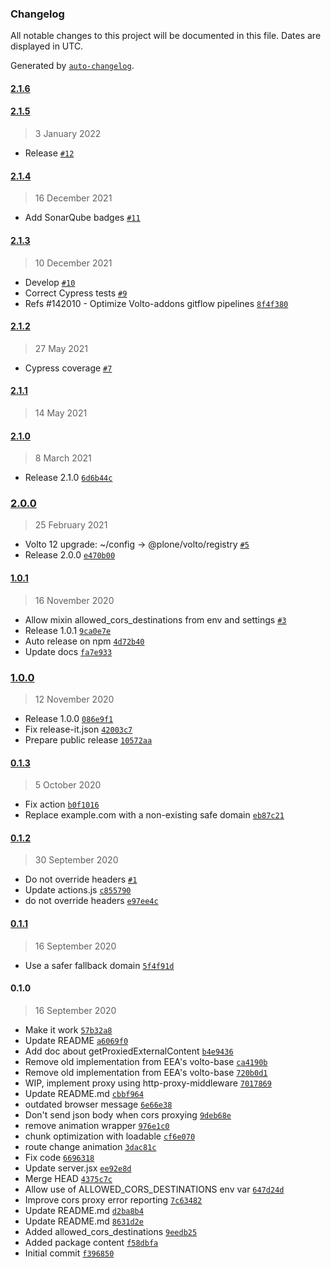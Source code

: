 ### Changelog

All notable changes to this project will be documented in this file. Dates are displayed in UTC.

Generated by [`auto-changelog`](https://github.com/CookPete/auto-changelog).

#### [2.1.6](https://github.com/eea/volto-corsproxy/compare/2.1.5...2.1.6)


#### [2.1.5](https://github.com/eea/volto-corsproxy/compare/2.1.4...2.1.5)

> 3 January 2022

- Release [`#12`](https://github.com/eea/volto-corsproxy/pull/12)

#### [2.1.4](https://github.com/eea/volto-corsproxy/compare/2.1.3...2.1.4)

> 16 December 2021

- Add SonarQube badges [`#11`](https://github.com/eea/volto-corsproxy/pull/11)

#### [2.1.3](https://github.com/eea/volto-corsproxy/compare/2.1.2...2.1.3)

> 10 December 2021

- Develop [`#10`](https://github.com/eea/volto-corsproxy/pull/10)
- Correct Cypress tests [`#9`](https://github.com/eea/volto-corsproxy/pull/9)
- Refs #142010 - Optimize Volto-addons gitflow pipelines [`8f4f380`](https://github.com/eea/volto-corsproxy/commit/8f4f38083912d1f67c86a6c72316cb83aba3b3a8)

#### [2.1.2](https://github.com/eea/volto-corsproxy/compare/2.1.1...2.1.2)

> 27 May 2021

- Cypress coverage [`#7`](https://github.com/eea/volto-corsproxy/pull/7)

#### [2.1.1](https://github.com/eea/volto-corsproxy/compare/2.1.0...2.1.1)

> 14 May 2021


#### [2.1.0](https://github.com/eea/volto-corsproxy/compare/2.0.0...2.1.0)

> 8 March 2021

- Release 2.1.0 [`6d6b44c`](https://github.com/eea/volto-corsproxy/commit/6d6b44c4e554e3ec467636056b68ca732c3c83f3)

### [2.0.0](https://github.com/eea/volto-corsproxy/compare/1.0.1...2.0.0)

> 25 February 2021

- Volto 12 upgrade: ~/config -&gt; @plone/volto/registry [`#5`](https://github.com/eea/volto-corsproxy/pull/5)
- Release 2.0.0 [`e470b00`](https://github.com/eea/volto-corsproxy/commit/e470b007af2dac5aa026d95aa6fde537b1a001bd)

#### [1.0.1](https://github.com/eea/volto-corsproxy/compare/1.0.0...1.0.1)

> 16 November 2020

- Allow mixin allowed_cors_destinations from env and settings [`#3`](https://github.com/eea/volto-corsproxy/pull/3)
- Release 1.0.1 [`9ca0e7e`](https://github.com/eea/volto-corsproxy/commit/9ca0e7e0a51640e6df7565a9f0917e503c512dba)
- Auto release on npm [`4d72b40`](https://github.com/eea/volto-corsproxy/commit/4d72b40ffc33e899f0c2cab0f2f5027412d20441)
- Update docs [`fa7e933`](https://github.com/eea/volto-corsproxy/commit/fa7e933e3d46e6cdcae44e95029d94e0fcb7223a)

### [1.0.0](https://github.com/eea/volto-corsproxy/compare/0.1.3...1.0.0)

> 12 November 2020

- Release 1.0.0 [`086e9f1`](https://github.com/eea/volto-corsproxy/commit/086e9f1ad99da57b14ac8f570c08ab05493fad1c)
- Fix release-it.json [`42003c7`](https://github.com/eea/volto-corsproxy/commit/42003c728acdad9b1d5fd57babb0d59a0c6d61c7)
- Prepare public release [`10572aa`](https://github.com/eea/volto-corsproxy/commit/10572aa4fe7ad5f4f16346207f706888e2ea0d6f)

#### [0.1.3](https://github.com/eea/volto-corsproxy/compare/0.1.2...0.1.3)

> 5 October 2020

- Fix action [`b0f1016`](https://github.com/eea/volto-corsproxy/commit/b0f1016c234b92a6f7acf4073c2251de6548c87d)
- Replace example.com with a non-existing safe domain [`eb87c21`](https://github.com/eea/volto-corsproxy/commit/eb87c21724e92a3a1bbc6e78ceb40b319992aa03)

#### [0.1.2](https://github.com/eea/volto-corsproxy/compare/0.1.1...0.1.2)

> 30 September 2020

- Do not override headers [`#1`](https://github.com/eea/volto-corsproxy/pull/1)
- Update actions.js [`c855790`](https://github.com/eea/volto-corsproxy/commit/c855790943dfce25c99cbea4cb9f58d8fb8abe8b)
- do not override headers [`e97ee4c`](https://github.com/eea/volto-corsproxy/commit/e97ee4c68feea64500546b335492ce8dfd9133c2)

#### [0.1.1](https://github.com/eea/volto-corsproxy/compare/0.1.0...0.1.1)

> 16 September 2020

- Use a safer fallback domain [`5f4f91d`](https://github.com/eea/volto-corsproxy/commit/5f4f91d17d4e1c81d26187ff77101066e0db17e7)

#### 0.1.0

> 16 September 2020

- Make it work [`57b32a8`](https://github.com/eea/volto-corsproxy/commit/57b32a830e5adddefa698d717eabafcfac00e255)
- Update README [`a6069f0`](https://github.com/eea/volto-corsproxy/commit/a6069f02c4490f0ae6940ac66debf5af59313b5a)
- Add doc about getProxiedExternalContent [`b4e9436`](https://github.com/eea/volto-corsproxy/commit/b4e943623b4bbf8f5020f6ec94b7a1370719f541)
- Remove old implementation from EEA's volto-base [`ca4190b`](https://github.com/eea/volto-corsproxy/commit/ca4190b1f08242b5aec55bd95f44501e5a4b624f)
- Remove old implementation from EEA's volto-base [`720b0d1`](https://github.com/eea/volto-corsproxy/commit/720b0d18f3c9064d2be6ea6110e07fa48b742193)
- WIP, implement proxy using http-proxy-middleware [`7017869`](https://github.com/eea/volto-corsproxy/commit/70178691475cde8d62b5cf725a13ce6857c8f621)
- Update README.md [`cbbf964`](https://github.com/eea/volto-corsproxy/commit/cbbf964f95a3ea352b0eea6984327da92ee1e94e)
- outdated browser message [`6e66e38`](https://github.com/eea/volto-corsproxy/commit/6e66e3869a671f1de33545fcbcf246803d19868a)
- Don't send json body when cors proxying [`9deb68e`](https://github.com/eea/volto-corsproxy/commit/9deb68e8db298ae673332ee38beb1ecc6ed03cc7)
- remove animation wrapper [`976e1c0`](https://github.com/eea/volto-corsproxy/commit/976e1c099bb0bef75fda2d68e4d334125057ab67)
- chunk optimization with loadable [`cf6e070`](https://github.com/eea/volto-corsproxy/commit/cf6e07076faf5dd40d84cbdf05099927e6bb1d01)
- route change animation [`3dac81c`](https://github.com/eea/volto-corsproxy/commit/3dac81c9d2d807dc198efc8436c8506dbd4bae4a)
- Fix code [`6696318`](https://github.com/eea/volto-corsproxy/commit/669631893efbccce9d9226af85b7f2ad945baceb)
- Update server.jsx [`ee92e8d`](https://github.com/eea/volto-corsproxy/commit/ee92e8d710d6ec141840958fc6cdfb1cac2db795)
- Merge HEAD [`4375c7c`](https://github.com/eea/volto-corsproxy/commit/4375c7c80c224186dd67ea6824eefa86135332fa)
- Allow use of ALLOWED_CORS_DESTINATIONS env var [`647d24d`](https://github.com/eea/volto-corsproxy/commit/647d24d52b27fd21d472fe6acecc58a8481c8cf4)
- Improve cors proxy error reporting [`7c63482`](https://github.com/eea/volto-corsproxy/commit/7c634822640da038be0731540871338f95ec3417)
- Update README.md [`d2ba8b4`](https://github.com/eea/volto-corsproxy/commit/d2ba8b4b3d934d1132802f97c28a37f6078af523)
- Update README.md [`8631d2e`](https://github.com/eea/volto-corsproxy/commit/8631d2ed833178d2cbc00272f4d63419753b829e)
- Added allowed_cors_destinations [`9eedb25`](https://github.com/eea/volto-corsproxy/commit/9eedb25d259aa3bbd0fca8381bb30663eeafeaf8)
- Added package content [`f58dbfa`](https://github.com/eea/volto-corsproxy/commit/f58dbfafa0400794f3f5ea129bfd56a6c7b76d37)
- Initial commit [`f396850`](https://github.com/eea/volto-corsproxy/commit/f3968509173e0be1940e786f60c32f06e5aded95)
